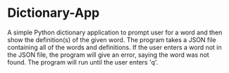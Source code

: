 # Dictionary-App
A simple Python dictionary application to prompt user for a word and then show the definition(s) of the given word. The program takes a JSON file containing all of the words and definitions. If the user enters a word not in the JSON file, the program will give an error, saying the word was not found. The program will run until the user enters 'q'.
